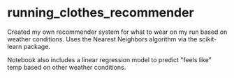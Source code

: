 # running_clothes_recommender
Created my own recommender system for what to wear on my run based on weather conditions. Uses the Nearest Neighbors algorithm via the scikit-learn package. 

Notebook also includes a linear regression model to predict "feels like" temp based on other weather conditions. 
